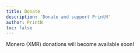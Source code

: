 ```yaml
---
title: Donate
description: 'Donate and support PrintN'
author: PrintN
toc: false
---
```

Monero (XMR) donations will become available soon!
